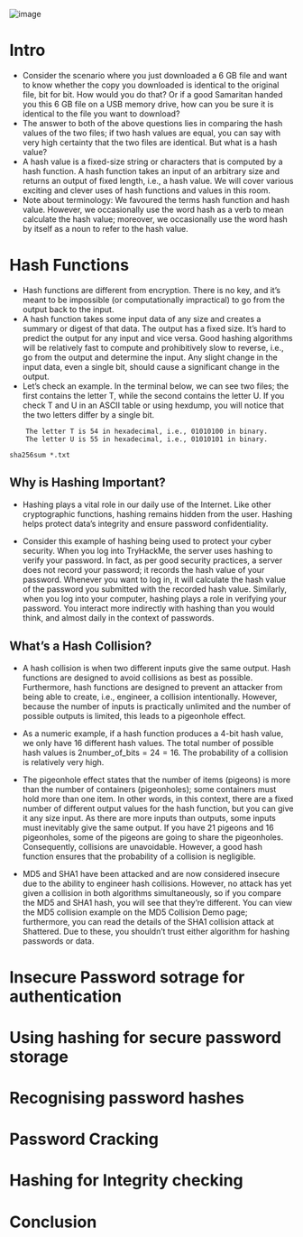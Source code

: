 ![image](https://github.com/user-attachments/assets/efe86537-1785-4776-bdbe-90f98dfc8575)

# Intro
- Consider the scenario where you just downloaded a 6 GB file and want to know whether the copy you downloaded is identical to the original file, bit for bit. How would you do that? Or if a good Samaritan handed you this 6 GB file on a USB memory drive, how can you be sure it is identical to the file you want to download?
- The answer to both of the above questions lies in comparing the hash values of the two files; if two hash values are equal, you can say with very high certainty that the two files are identical. But what is a hash value?
- A hash value is a fixed-size string or characters that is computed by a hash function. A hash function takes an input of an arbitrary size and returns an output of fixed length, i.e., a hash value. We will cover various exciting and clever uses of hash functions and values in this room.
- Note about terminology: We favoured the terms hash function and hash value. However, we occasionally use the word hash as a verb to mean calculate the hash value; moreover, we occasionally use the word hash by itself as a noun to refer to the hash value.

# Hash Functions
- Hash functions are different from encryption. There is no key, and it’s meant to be impossible (or computationally impractical) to go from the output back to the input.
- A hash function takes some input data of any size and creates a summary or digest of that data. The output has a fixed size. It’s hard to predict the output for any input and vice versa. Good hashing algorithms will be relatively fast to compute and prohibitively slow to reverse, i.e., go from the output and determine the input. Any slight change in the input data, even a single bit, should cause a significant change in the output.
- Let’s check an example. In the terminal below, we can see two files; the first contains the letter T, while the second contains the letter U. If you check T and U in an ASCII table or using hexdump, you will notice that the two letters differ by a single bit.

```
    The letter T is 54 in hexadecimal, i.e., 01010100 in binary.
    The letter U is 55 in hexadecimal, i.e., 01010101 in binary.
```
```
sha256sum *.txt
```

## Why is Hashing Important?

- Hashing plays a vital role in our daily use of the Internet. Like other cryptographic functions, hashing remains hidden from the user. Hashing helps protect data’s integrity and ensure password confidentiality.

- Consider this example of hashing being used to protect your cyber security. When you log into TryHackMe, the server uses hashing to verify your password. In fact, as per good security practices, a server does not record your password; it records the hash value of your password. Whenever you want to log in, it will calculate the hash value of the password you submitted with the recorded hash value. Similarly, when you log into your computer, hashing plays a role in verifying your password. You interact more indirectly with hashing than you would think, and almost daily in the context of passwords.

## What’s a Hash Collision?

- A hash collision is when two different inputs give the same output. Hash functions are designed to avoid collisions as best as possible. Furthermore, hash functions are designed to prevent an attacker from being able to create, i.e., engineer, a collision intentionally. However, because the number of inputs is practically unlimited and the number of possible outputs is limited, this leads to a pigeonhole effect.

- As a numeric example, if a hash function produces a 4-bit hash value, we only have 16 different hash values. The total number of possible hash values is 2number_of_bits = 24 = 16. The probability of a collision is relatively very high.

- The pigeonhole effect states that the number of items (pigeons) is more than the number of containers (pigeonholes); some containers must hold more than one item. In other words, in this context, there are a fixed number of different output values for the hash function, but you can give it any size input. As there are more inputs than outputs, some inputs must inevitably give the same output. If you have 21 pigeons and 16 pigeonholes, some of the pigeons are going to share the pigeonholes. Consequently, collisions are unavoidable. However, a good hash function ensures that the probability of a collision is negligible.

- MD5 and SHA1 have been attacked and are now considered insecure due to the ability to engineer hash collisions. However, no attack has yet given a collision in both algorithms simultaneously, so if you compare the MD5 and SHA1 hash, you will see that they’re different. You can view the MD5 collision example on the MD5 Collision Demo page; furthermore, you can read the details of the SHA1 collision attack at Shattered. Due to these, you shouldn’t trust either algorithm for hashing passwords or data.

# Insecure Password sotrage for authentication
# Using hashing for secure password storage
# Recognising password hashes
# Password Cracking
# Hashing for Integrity checking 
# Conclusion
